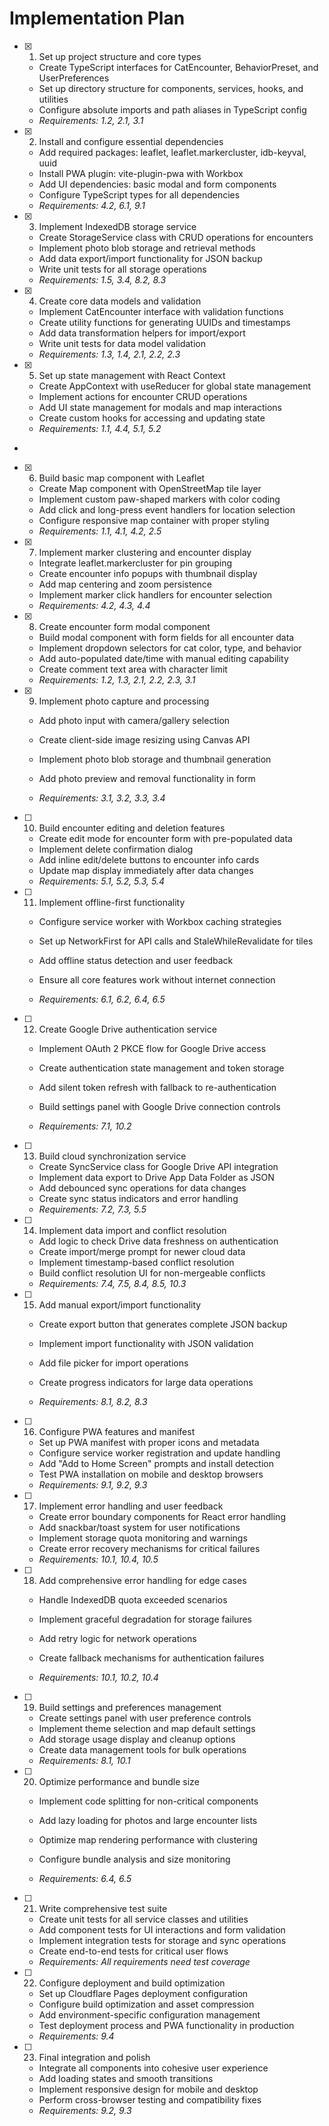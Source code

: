 # Implementation Plan

- [x] 1. Set up project structure and core types
  - Create TypeScript interfaces for CatEncounter, BehaviorPreset, and UserPreferences
  - Set up directory structure for components, services, hooks, and utilities
  - Configure absolute imports and path aliases in TypeScript config
  - _Requirements: 1.2, 2.1, 3.1_
- [x] 2. Install and configure essential dependencies
  - Add required packages: leaflet, leaflet.markercluster, idb-keyval, uuid
  - Install PWA plugin: vite-plugin-pwa with Workbox
  - Add UI dependencies: basic modal and form components
  - Configure TypeScript types for all dependencies
  - _Requirements: 4.2, 6.1, 9.1_


- [x] 3. Implement IndexedDB storage service



  - Create StorageService class with CRUD operations for encounters
  - Implement photo blob storage and retrieval methods
  - Add data export/import functionality for JSON backup
  - Write unit tests for all storage operations
  - _Requirements: 1.5, 3.4, 8.2, 8.3_




- [x] 4. Create core data models and validation
  - Implement CatEncounter interface with validation functions
  - Create utility functions for generating UUIDs and timestamps
  - Add data transformation helpers for import/export
  - Write unit tests for data model validation
  - _Requirements: 1.3, 1.4, 2.1, 2.2, 2.3_

- [x] 5. Set up state management with React Context
  - Create AppContext with useReducer for global state management
  - Implement actions for encounter CRUD operations
  - Add UI state management for modals and map interactions
  - Create custom hooks for accessing and updating state
  - _Requirements: 1.1, 4.4, 5.1, 5.2_
-

- [x] 6. Build basic map component with Leaflet
  - Create Map component with OpenStreetMap tile layer
  - Implement custom paw-shaped markers with color coding
  - Add click and long-press event handlers for location selection
  - Configure responsive map container with proper styling
  - _Requirements: 1.1, 4.1, 4.2, 2.5_


- [x] 7. Implement marker clustering and encounter display
  - Integrate leaflet.markercluster for pin grouping
  - Create encounter info popups with thumbnail display
  - Add map centering and zoom persistence
  - Implement marker click handlers for encounter selection
  - _Requirements: 4.2, 4.3, 4.4_

- [x] 8. Create encounter form modal component



  - Build modal component with form fields for all encounter data
  - Implement dropdown selectors for cat color, type, and behavior
  - Add auto-populated date/time with manual editing capability
  - Create comment text area with character limit
  - _Requirements: 1.2, 1.3, 2.1, 2.2, 2.3, 3.1_





- [x] 9. Implement photo capture and processing

  - Add photo input with camera/gallery selection
  - Create client-side image resizing using Canvas API



  - Implement photo blob storage and thumbnail generation
  - Add photo preview and removal functionality in form
  - _Requirements: 3.1, 3.2, 3.3, 3.4_

- [ ] 10. Build encounter editing and deletion features
  - Create edit mode for encounter form with pre-populated data
  - Implement delete confirmation dialog
  - Add inline edit/delete buttons to encounter info cards
  - Update map display immediately after data changes
  - _Requirements: 5.1, 5.2, 5.3, 5.4_

- [ ] 11. Implement offline-first functionality
  - Configure service worker with Workbox caching strategies
  - Set up NetworkFirst for API calls and StaleWhileRevalidate for tiles
  - Add offline status detection and user feedback
  - Ensure all core features work without internet connection


  - _Requirements: 6.1, 6.2, 6.4, 6.5_

- [ ] 12. Create Google Drive authentication service

  - Implement OAuth 2 PKCE flow for Google Drive access
  - Create authentication state management and token storage
  - Add silent token refresh with fallback to re-authentication
  - Build settings panel with Google Drive connection controls

  - _Requirements: 7.1, 10.2_

- [ ] 13. Build cloud synchronization service

  - Create SyncService class for Google Drive API integration
  - Implement data export to Drive App Data Folder as JSON
  - Add debounced sync operations for data changes
  - Create sync status indicators and error handling
  - _Requirements: 7.2, 7.3, 5.5_

- [ ] 14. Implement data import and conflict resolution

  - Add logic to check Drive data freshness on authentication
  - Create import/merge prompt for newer cloud data
  - Implement timestamp-based conflict resolution
  - Build conflict resolution UI for non-mergeable conflicts
  - _Requirements: 7.4, 7.5, 8.4, 8.5, 10.3_

- [ ] 15. Add manual export/import functionality

  - Create export button that generates complete JSON backup
  - Implement import functionality with JSON validation

  - Add file picker for import operations
  - Create progress indicators for large data operations
  - _Requirements: 8.1, 8.2, 8.3_

- [ ] 16. Configure PWA features and manifest

  - Set up PWA manifest with proper icons and metadata
  - Configure service worker registration and update handling
  - Add "Add to Home Screen" prompts and install detection
  - Test PWA installation on mobile and desktop browsers
  - _Requirements: 9.1, 9.2, 9.3_

- [ ] 17. Implement error handling and user feedback

  - Create error boundary components for React error handling
  - Add snackbar/toast system for user notifications
  - Implement storage quota monitoring and warnings
  - Create error recovery mechanisms for critical failures
  - _Requirements: 10.1, 10.4, 10.5_

- [ ] 18. Add comprehensive error handling for edge cases

  - Handle IndexedDB quota exceeded scenarios

  - Implement graceful degradation for storage failures
  - Add retry logic for network operations
  - Create fallback mechanisms for authentication failures
  - _Requirements: 10.1, 10.2, 10.4_

- [ ] 19. Build settings and preferences management

  - Create settings panel with user preference controls
  - Implement theme selection and map default settings
  - Add storage usage display and cleanup options
  - Create data management tools for bulk operations
  - _Requirements: 8.1, 10.1_

- [ ] 20. Optimize performance and bundle size

  - Implement code splitting for non-critical components
  - Add lazy loading for photos and large encounter lists
  - Optimize map rendering performance with clustering

  - Configure bundle analysis and size monitoring
  - _Requirements: 6.4, 6.5_


- [ ] 21. Write comprehensive test suite

  - Create unit tests for all service classes and utilities
  - Add component tests for UI interactions and form validation
  - Implement integration tests for storage and sync operations
  - Create end-to-end tests for critical user flows
  - _Requirements: All requirements need test coverage_

- [ ] 22. Configure deployment and build optimization

  - Set up Cloudflare Pages deployment configuration
  - Configure build optimization and asset compression
  - Add environment-specific configuration management
  - Test deployment process and PWA functionality in production
  - _Requirements: 9.4_

- [ ] 23. Final integration and polish

  - Integrate all components into cohesive user experience
  - Add loading states and smooth transitions
  - Implement responsive design for mobile and desktop
  - Perform cross-browser testing and compatibility fixes
  - _Requirements: 9.2, 9.3_